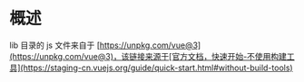 # 概述

lib 目录的 js 文件来自于 [https://unpkg.com/vue@3](https://unpkg.com/vue@3)，该链接来源于[官方文档，快速开始-不使用构建工具](https://staging-cn.vuejs.org/guide/quick-start.html#without-build-tools)
